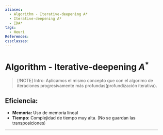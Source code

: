 ```yaml
---
aliases:
  - Algorithm - Iterative-deepening A*
  - Iterative-deepening A*
  - IDA*
tags:
  - Heuri
References: 
cssclasses:
---
```

# Algorithm - Iterative-deepening $A^*$

> [!NOTE] Intro: 
> Aplicamos el mismo concepto que con el algorimo de iteraciones progresivamente más profundas(profundización iterativa). 


## Eficiencia: 
+ **Memoria:** Uso de memoria lineal 
+ **Tiempo:** Complejidad de tiempo muy alta. (No se guardan las transposiciones)


***